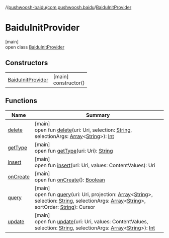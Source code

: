 //[pushwoosh-baidu](../../../index.md)/[com.pushwoosh.baidu](../index.md)/[BaiduInitProvider](index.md)

# BaiduInitProvider

[main]\
open class [BaiduInitProvider](index.md)

## Constructors

| | |
|---|---|
| [BaiduInitProvider](-baidu-init-provider.md) | [main]<br>constructor() |

## Functions

| Name | Summary |
|---|---|
| [delete](delete.md) | [main]<br>open fun [delete](delete.md)(uri: Uri, selection: [String](https://developer.android.com/reference/kotlin/java/lang/String.html), selectionArgs: [Array](https://kotlinlang.org/api/latest/jvm/stdlib/kotlin-stdlib/kotlin/-array/index.html)&lt;[String](https://developer.android.com/reference/kotlin/java/lang/String.html)&gt;): [Int](https://kotlinlang.org/api/latest/jvm/stdlib/kotlin-stdlib/kotlin/-int/index.html) |
| [getType](get-type.md) | [main]<br>open fun [getType](get-type.md)(uri: Uri): [String](https://developer.android.com/reference/kotlin/java/lang/String.html) |
| [insert](insert.md) | [main]<br>open fun [insert](insert.md)(uri: Uri, values: ContentValues): Uri |
| [onCreate](on-create.md) | [main]<br>open fun [onCreate](on-create.md)(): [Boolean](https://kotlinlang.org/api/latest/jvm/stdlib/kotlin-stdlib/kotlin/-boolean/index.html) |
| [query](query.md) | [main]<br>open fun [query](query.md)(uri: Uri, projection: [Array](https://kotlinlang.org/api/latest/jvm/stdlib/kotlin-stdlib/kotlin/-array/index.html)&lt;[String](https://developer.android.com/reference/kotlin/java/lang/String.html)&gt;, selection: [String](https://developer.android.com/reference/kotlin/java/lang/String.html), selectionArgs: [Array](https://kotlinlang.org/api/latest/jvm/stdlib/kotlin-stdlib/kotlin/-array/index.html)&lt;[String](https://developer.android.com/reference/kotlin/java/lang/String.html)&gt;, sortOrder: [String](https://developer.android.com/reference/kotlin/java/lang/String.html)): Cursor |
| [update](update.md) | [main]<br>open fun [update](update.md)(uri: Uri, values: ContentValues, selection: [String](https://developer.android.com/reference/kotlin/java/lang/String.html), selectionArgs: [Array](https://kotlinlang.org/api/latest/jvm/stdlib/kotlin-stdlib/kotlin/-array/index.html)&lt;[String](https://developer.android.com/reference/kotlin/java/lang/String.html)&gt;): [Int](https://kotlinlang.org/api/latest/jvm/stdlib/kotlin-stdlib/kotlin/-int/index.html) |
